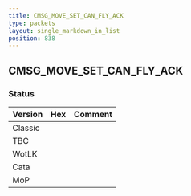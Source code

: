 ```yaml
---
title: CMSG_MOVE_SET_CAN_FLY_ACK
type: packets
layout: single_markdown_in_list
position: 838
---
```


## CMSG_MOVE_SET_CAN_FLY_ACK

### Status

Version | Hex | Comment
---------- | ---------- | ---------- 
Classic |  |  
TBC |  |  
WotLK |  |  
Cata |  |  
MoP |  |  